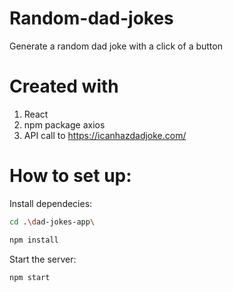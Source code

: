 # Random-dad-jokes
Generate a random dad joke with a click of a button

# Created with
  1. React
  2. npm package axios
  3. API call to https://icanhazdadjoke.com/

# How to set up:
Install dependecies:
```bash
cd .\dad-jokes-app\
```
```bash
npm install
```

Start the server:
```bash
npm start
```
